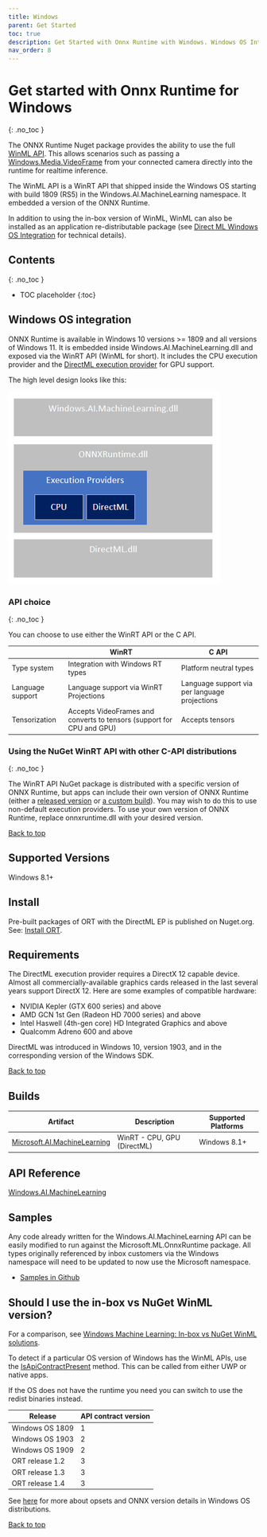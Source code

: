 ```yaml
---
title: Windows
parent: Get Started
toc: true
description: Get Started with Onnx Runtime with Windows. Windows OS Integration and requirements to install and build ORT for Windows are given.  
nav_order: 8
---
```



# Get started with Onnx Runtime for Windows 
{: .no_toc }

The ONNX Runtime Nuget package provides the ability to use the full [WinML API](https://docs.microsoft.com/en-us/windows/ai/windows-ml/api-reference).
This allows scenarios such as passing a [Windows.Media.VideoFrame](https://docs.microsoft.com/en-us/uwp/api/Windows.Media.VideoFrame) from your connected camera directly into the runtime for realtime inference.

The WinML API is a WinRT API that shipped inside the Windows OS starting with build 1809 (RS5) in the Windows.AI.MachineLearning namespace. It embedded a version of the ONNX Runtime.

In addition to using the in-box version of WinML, WinML can also be installed as an application re-distributable package (see [Direct ML Windows OS Integration](../execution-providers/DirectML-ExecutionProvider#windows-os-integration) for technical details).

## Contents
{: .no_toc }

* TOC placeholder
{:toc}


## Windows OS integration

ONNX Runtime is available in Windows 10 versions >= 1809 and all versions of Windows 11. It is embedded inside Windows.AI.MachineLearning.dll and exposed via the WinRT API (WinML for short). It includes the CPU execution provider and the [DirectML execution provider](../execution-providers/DirectML-ExecutionProvider) for GPU support.

The high level design looks like this:

![ONNX + WinML layered architecture](../../images/layered-architecture.png)

### API choice
{: .no_toc }

You can choose to use either the WinRT API or the C API.

||WinRT|C API|
|--|--|--|
|Type system| Integration with Windows RT types| Platform neutral types|
|Language support| Language support via WinRT Projections| Language support via per language projections|
|Tensorization| Accepts VideoFrames and converts to tensors (support for CPU and GPU)| Accepts tensors|

### Using the NuGet WinRT API with other C-API distributions
{: .no_toc }

The WinRT API NuGet package is distributed with a specific version of ONNX Runtime, but apps can include their own version of ONNX Runtime (either a [released version](../install/#cccwinml-installs) or [a custom build](../build/)). You may wish to do this to use non-default execution providers.
To use your own version of ONNX Runtime, replace onnxruntime.dll with your desired version.

<p><a href="#">Back to top</a></p>

## Supported Versions
Windows 8.1+

## Install
Pre-built packages of ORT with the DirectML EP is published on Nuget.org. See: [Install ORT](../install#cccwinml-installs).

## Requirements

The DirectML execution provider requires a DirectX 12 capable device. Almost all commercially-available graphics cards released in the last several years support DirectX 12. Here are some examples of compatible hardware:

* NVIDIA Kepler (GTX 600 series) and above
* AMD GCN 1st Gen (Radeon HD 7000 series) and above
* Intel Haswell (4th-gen core) HD Integrated Graphics and above
* Qualcomm Adreno 600 and above

DirectML was introduced in Windows 10, version 1903, and in the corresponding version of the Windows SDK.

<p><a href="#">Back to top</a></p>

## Builds

|Artifact|Description|Supported Platforms|
|---|---|---|
|[Microsoft.AI.MachineLearning](https://www.nuget.org/packages/Microsoft.AI.MachineLearning)|WinRT - CPU, GPU (DirectML)|Windows 8.1+|


## API Reference
[Windows.AI.MachineLearning](https://docs.microsoft.com/en-us/windows/ai/windows-ml/api-reference)

## Samples

Any code already written for the Windows.AI.MachineLearning API can be easily modified to run against the Microsoft.ML.OnnxRuntime package. All types originally referenced by inbox customers via the Windows namespace will need to be updated to now use the Microsoft namespace.

* [Samples in Github](https://github.com/microsoft/Windows-Machine-Learning/tree/master/Samples/SqueezeNetObjectDetection/Desktop/cpp)

## Should I use the in-box vs NuGet WinML version?

For a comparison, see [Windows Machine Learning: In-box vs NuGet WinML solutions](https://docs.microsoft.com/en-us/windows/ai/windows-ml/#in-box-vs-nuget-winml-solutions).

To detect if a particular OS version of Windows has the WinML APIs, use the [IsApiContractPresent](https://docs.microsoft.com/en-us/uwp/api/windows.foundation.metadata.apiinformation.isapicontractpresent) method.  This can be called from either UWP or native apps.

If the OS does not have the runtime you need you can switch to use the redist binaries instead.

|Release|API contract version|
|--|--|
|Windows OS 1809| 1|
|Windows OS 1903| 2|
|Windows OS 1909| 2|
|ORT release 1.2| 3|
|ORT release 1.3| 3|
|ORT release 1.4| 3|

See [here](https://docs.microsoft.com/en-us/windows/ai/windows-ml/onnx-versions) for more about opsets and ONNX version details in Windows OS distributions.
<p><a href="#">Back to top</a></p>